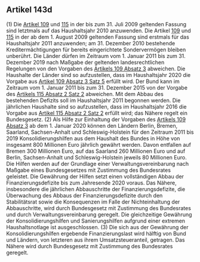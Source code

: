 ## Artikel 143d

(1) Die [Artikel 109](#artikel-109) und [115](#artikel-115) in der bis zum 31. Juli 2009 geltenden Fassung sind letztmals auf das Haushaltsjahr 2010 anzuwenden. Die Artikel [109](#artikel-109) und [115](#artikel-115) in der ab dem 1. August 2009 geltenden Fassung sind erstmals für das Haushaltsjahr 2011 anzuwenden; am 31. Dezember 2010 bestehende Kreditermächtigungen für bereits eingerichtete Sondervermögen bleiben unberührt. Die Länder dürfen im Zeitraum vom 1. Januar 2011 bis zum 31. Dezember 2019 nach Maßgabe der geltenden landesrechtlichen Regelungen von den Vorgaben des [Artikels 109 Absatz 3](#artikel-109) abweichen. Die Haushalte der Länder sind so aufzustellen, dass im Haushaltsjahr 2020 die Vorgabe aus [Artikel 109 Absatz 3 Satz 5](#artikel-109) erfüllt wird. Der Bund kann im Zeitraum vom 1. Januar 2011 bis zum 31. Dezember 2015 von der Vorgabe des [Artikels 115 Absatz 2 Satz 2](#artikel-115) abweichen. Mit dem Abbau des bestehenden Defizits soll im Haushaltsjahr 2011 begonnen werden. Die jährlichen Haushalte sind so aufzustellen, dass im Haushaltsjahr 2016 die Vorgabe aus [Artikel 115 Absatz 2 Satz 2](#artikel-115) erfüllt wird; das Nähere regelt ein Bundesgesetz.
(2) Als Hilfe zur Einhaltung der Vorgaben des [Artikels 109 Absatz 3](#artikel-109) ab dem 1. Januar 2020 können den Ländern Berlin, Bremen, Saarland, Sachsen-Anhalt und Schleswig-Holstein für den Zeitraum 2011 bis 2019 Konsolidierungshilfen aus dem Haushalt des Bundes in Höhe von insgesamt 800 Millionen Euro jährlich gewährt werden. Davon entfallen auf Bremen 300 Millionen Euro, auf das Saarland 260 Millionen Euro und auf Berlin, Sachsen-Anhalt und Schleswig-Holstein jeweils 80 Millionen Euro. Die Hilfen werden auf der Grundlage einer Verwaltungsvereinbarung nach Maßgabe eines Bundesgesetzes mit Zustimmung des Bundesrates geleistet. Die Gewährung der Hilfen setzt einen vollständigen Abbau der Finanzierungsdefizite bis zum Jahresende 2020 voraus. Das Nähere, insbesondere die jährlichen Abbauschritte der Finanzierungsdefizite, die Überwachung des Abbaus der Finanzierungsdefizite durch den Stabilitätsrat sowie die Konsequenzen im Falle der Nichteinhaltung der Abbauschritte, wird durch Bundesgesetz mit Zustimmung des Bundesrates und durch Verwaltungsvereinbarung geregelt. Die gleichzeitige Gewährung der Konsolidierungshilfen und Sanierungshilfen aufgrund einer extremen Haushaltsnotlage ist ausgeschlossen.
(3) Die sich aus der Gewährung der Konsolidierungshilfen ergebende Finanzierungslast wird hälftig von Bund und Ländern, von letzteren aus ihrem Umsatzsteueranteil, getragen. Das Nähere wird durch Bundesgesetz mit Zustimmung des Bundesrates geregelt.

